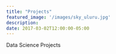 ```yaml
---
title: "Projects"
featured_image: '/images/sky_uluru.jpg'
description:
date: 2017-03-02T12:00:00-05:00
---
```

Data Science Projects